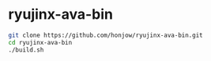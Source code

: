 # ryujinx-ava-bin

```bash
git clone https://github.com/honjow/ryujinx-ava-bin.git
cd ryujinx-ava-bin
./build.sh
```
